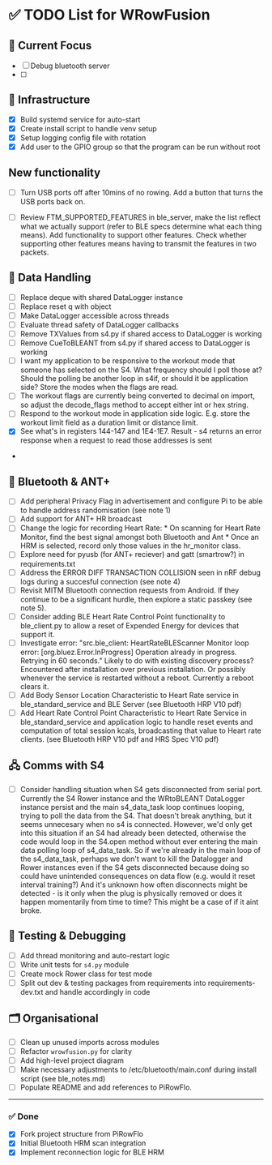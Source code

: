 # ✅ TODO List for WRowFusion

## 📌 Current Focus
- [ ] Debug bluetooth server
- [ ] 

## 🧱 Infrastructure
- [x] Build systemd service for auto-start
- [x] Create install script to handle venv setup
- [x] Setup logging config file with rotation
- [x] Add user to the GPIO group so that the program can be run without root

## New functionality
- [ ] Turn USB ports off after 10mins of no rowing. Add a button that turns the USB ports back on.
- [ ] Review FTM_SUPPORTED_FEATURES in ble_server, make the list reflect what we actually support (refer to BLE specs
      determine what each thing means). Add functionality to support other features. Check whether supporting other
      features means having to transmit the features in two packets.


## 🔄 Data Handling
- [ ] Replace deque with shared DataLogger instance
- [ ] Replace reset q with object
- [ ] Make DataLogger accessible across threads
- [ ] Evaluate thread safety of DataLogger callbacks
- [ ] Remove TXValues from s4.py if shared access to DataLogger is working
- [ ] Remove CueToBLEANT from s4.py if shared access to DataLogger is working
- [ ] I want my application to be responsive to the workout mode that someone has selected on the S4. What frequency should I poll those at? Should the polling 
        be another loop in s4if, or should it be application side? Store the modes when the flags are read.
- [ ] The workout flags are currently being converted to decimal on import, so adjust the decode_flags method to accept either int or hex string.
- [ ] Respond to the workout mode in application side logic. E.g. store the workout limit field as a duration limit or distance limit.
- [x] See what's in registers 144-147 and 1E4-1E7. Result - s4 returns an error response when a request to read those addresses is sent 
- 
## 📡 Bluetooth & ANT+
- [ ] Add peripheral Privacy Flag in advertisement and configure Pi to be able to handle address randomisation (see note 1)
- [ ] Add support for ANT+ HR broadcast
- [ ] Change the logic for recording Heart Rate:
        * On scanning for Heart Rate Monitor, find the best signal amongst both Bluetooth and Ant
        * Once an HRM is selected, record only those values in the hr_monitor class.
- [ ] Explore need for pyusb (for ANT+ reciever) and gatt (smartrow?) in requirements.txt
- [ ] Address the ERROR DIFF TRANSACTION COLLISION seen in nRF debug logs during a succesful connection (see note 4)
- [ ] Revisit MITM Bluetooth connection requests from Android. If they continue to be a significant hurdle, then explore a static passkey (see note 5).
- [ ] Consider adding BLE Heart Rate Control Point functionality to ble_client.py to allow a reset of Expended Energy for devices that support it.
- [ ] Investigate error: "src.ble_client: HeartRateBLEScanner Monitor loop error: [org.bluez.Error.InProgress] Operation already in progress. Retrying in 60 seconds." Likely to do with existing discovery process? Encountered after installation over previous installation. Or possibly whenever the service is restarted without a reboot. Currently a reboot clears it.
- [ ] Add Body Sensor Location Characteristic to Heart Rate service in ble_standard_service and BLE Server (see Bluetooth HRP V10 pdf)
- [ ] Add Heart Rate Control Point Characteristic to Heart Rate Service in ble_standard_service and application logic to handle reset events and computation of total session kcals, broadcasting that value to Heart rate clients. (see Bluetooth HRP V10 pdf and HRS Spec V10 pdf)

## 🖧 Comms with S4
- [ ] Consider handling situation when S4 gets disconnected from serial port. Currently
        the S4 Rower instance and the WRtoBLEANT DataLogger instance persist and the 
        main s4_data_task loop continues looping, trying to poll the data from the S4.
        That doesn't break anything, but it seems unnecesary when no s4 is connected.
        However, we'd only get into this situation if an S4 had already been detected,
        otherwise the code would loop in the S4.open method without ever entering the main
        data polling loop of s4_data_task. So if we're already in the main loop of 
        the s4_data_task, perhaps we don't want to kill the Datalogger and Rower instances
        even if the S4 gets disconnected because doing so could have unintended consequences
        on data flow (e.g. would it reset interval training?) And it's unknown how often
        disconnects might be detected - is it only when the plug is physically removed
        or does it happen momentarily from time to time? This might be a case of if it aint broke.  

## 🧪 Testing & Debugging
- [ ] Add thread monitoring and auto-restart logic
- [ ] Write unit tests for `s4.py` module
- [ ] Create mock Rower class for test mode
- [ ] Split out dev & testing packages from requirements into requirements-dev.txt and handle accordingly in code

## 🗂️ Organisational
- [ ] Clean up unused imports across modules
- [ ] Refactor `wrowfusion.py` for clarity
- [ ] Add high-level project diagram
- [ ] Make necessary adjustments to /etc/bluetooth/main.conf during install script (see ble_notes.md)
- [ ] Populate README and add references to PiRowFlo.

---

### ✅ Done
- [x] Fork project structure from PiRowFlo
- [x] Initial Bluetooth HRM scan integration
- [x] Implement reconnection logic for BLE HRM
